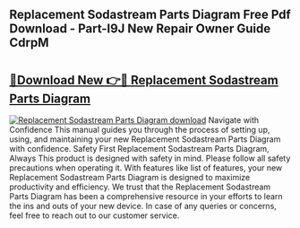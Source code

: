 ## Replacement Sodastream Parts Diagram Free Pdf Download - Part-I9J New Repair Owner Guide CdrpM

# <h2><a href="http://dfjteqp.blite.top/?on=Replacement+Sodastream+Parts+Diagram">🔗Download New 👉🔴 Replacement Sodastream Parts Diagram</a></h2>

[![Replacement Sodastream Parts Diagram download](https://i.imgur.com/lujVjoI.png)](http://dfjteqp.blite.top/?on=Replacement+Sodastream+Parts+Diagram)
Navigate with Confidence This manual guides you through the process of setting up, using, and maintaining your new Replacement Sodastream Parts Diagram with confidence. Safety First Replacement Sodastream Parts Diagram, Always This product is designed with safety in mind. Please follow all safety precautions when operating it. With features like list of features, your new Replacement Sodastream Parts Diagram is designed to maximize productivity and efficiency. We trust that the Replacement Sodastream Parts Diagram has been a comprehensive resource in your efforts to learn the ins and outs of your new device. In case of any queries or concerns, feel free to reach out to our customer service.
